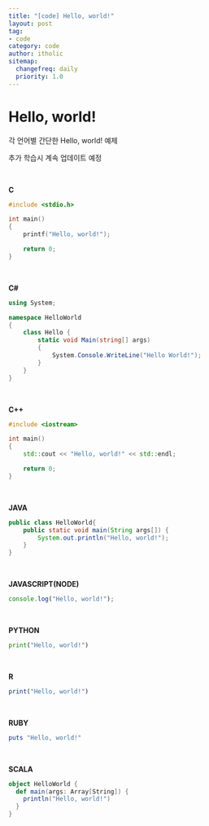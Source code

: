 ```yaml
---
title: "[code] Hello, world!"
layout: post
tag:
- code
category: code
author: itholic
sitemap:
  changefreq: daily
  priority: 1.0
---
```



# Hello, world!


각 언어별 간단한 Hello, world! 예제

추가 학습시 계속 업데이트 예정

<br/>

**C**

```c
#include <stdio.h>

int main()
{
    printf("Hello, world!");

    return 0;
}
```

<br/>

**C#**

```c#
using System;

namespace HelloWorld
{
    class Hello {         
        static void Main(string[] args)
        {
            System.Console.WriteLine("Hello World!");
        }
    }
}
```

<br/>

**C++**

```cpp
#include <iostream>

int main()
{
    std::cout << "Hello, world!" << std::endl;

    return 0;
}
```

<br/>

**JAVA**

```java
public class HelloWorld{
    public static void main(String args[]) {
        System.out.println("Hello, world!");
    }
}
```


<br/>

**JAVASCRIPT(NODE)**

```js
console.log("Hello, world!");
```

<br/>

**PYTHON**

```python
print("Hello, world!")
```

<br/>

**R**

```r
print("Hello, world!")
```

<br/>

**RUBY**

```ruby
puts "Hello, world!"
```

<br/>

**SCALA**

```scala
object HelloWorld {
  def main(args: Array[String]) {
    println("Hello, world!")
  }
}
```


<br/>




